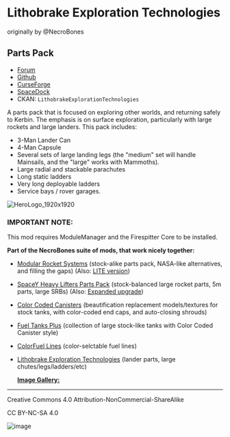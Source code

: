 # Lithobrake Exploration Technologies 

originally by @NecroBones

## Parts Pack

* [Forum](https://forum.kerbalspaceprogram.com/index.php?/topic/117527-*)
* [Github](https://github.com/zer0Kerbal/LithobrakeExplorationTechnologies)
* [CurseForge](https://www.curseforge.com/kerbal/ksp-mods/lithobrakeexplorationtechnologies)
* [SpaceDock](https://spacedock.info/mod/93)
* CKAN: `LithobrakeExplorationTechnologies`

A parts pack that is focused on exploring other worlds, and returning safely to Kerbin. The emphasis is on surface exploration, particularly with large rockets and large landers. This pack includes:

* 3-Man Lander Can
* 4-Man Capsule
* Several sets of large landing legs (the "medium" set will handle Mainsails, and the "large" works with Mammoths).
* Large radial and stackable parachutes
* Long static ladders
* Very long deployable ladders
* Service bays / rover garages.

![HeroLogo_1920x1920](https://user-images.githubusercontent.com/39887717/150074758-a5a16d3a-1db4-419f-8ea6-d5bb3828a8b2.png)

### IMPORTANT NOTE:

This mod requires ModuleManager and the Firespitter Core to be installed. 

**Part of the NecroBones suite of mods, that work nicely together:**

* [Modular Rocket Systems](http://spacedock.info/mod/86) (stock-alike parts pack, NASA-like alternatives, and filling the gaps) (Also: [LITE version](http://spacedock.info/mod/87/Modular%20Rocket%20Systems%20LITE))
* [SpaceY Heavy Lifters Parts Pack](http://spacedock.info/mod/88) (stock-balanced large rocket parts, 5m parts, large SRBs) (Also: [Expanded upgrade](http://spacedock.info/mod/89/SpaceY%20Expanded))
* [Color Coded Canisters](http://spacedock.info/mod/91) (beautification replacement models/textures for stock tanks, with color-coded end caps, and auto-closing shrouds)
* [Fuel Tanks Plus](http://spacedock.info/mod/92) (collection of large stock-like tanks with Color Coded Canister style)
* [ColorFuel Lines](http://spacedock.info/mod/94) (color-selctable fuel lines)
* [Lithobrake Exploration Technologies](http://spacedock.info/mod/93) (lander parts, large chutes/legs/ladders/etc)
  
  [**Image Gallery:**](https://imgur.com/a/FxPp9)
---

Creative Commons 4.0 Attribution-NonCommercial-ShareAlike

CC BY-NC-SA 4.0

![image](https://user-images.githubusercontent.com/39887717/150074972-8678aabb-8f2f-4396-89d1-2e07a5708873.png)

